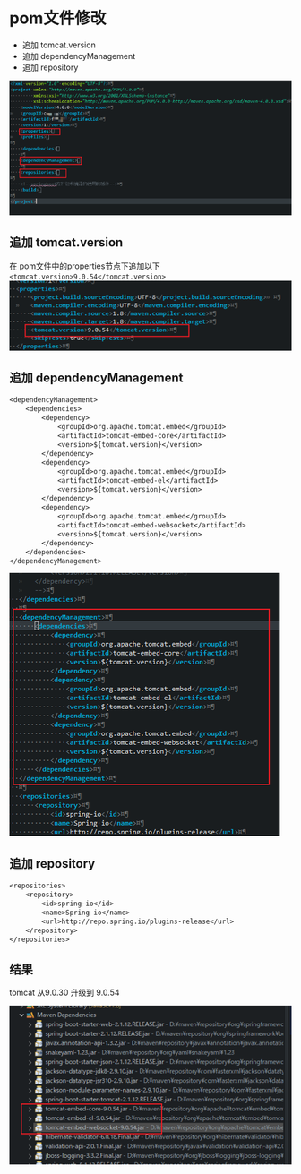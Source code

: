 # pom文件修改
- 追加 tomcat.version
- 追加 dependencyManagement
- 追加 repository

![](img\2021-10-12-17-25-47.png)


## 追加 tomcat.version
在 pom文件中的properties节点下追加以下
`<tomcat.version>9.0.54</tomcat.version>`
![](img\2021-10-12-17-15-45.png)

## 追加 dependencyManagement

```
<dependencyManagement>
    <dependencies>
        <dependency>
            <groupId>org.apache.tomcat.embed</groupId>
            <artifactId>tomcat-embed-core</artifactId>
            <version>${tomcat.version}</version>
        </dependency>
        <dependency>
            <groupId>org.apache.tomcat.embed</groupId>
            <artifactId>tomcat-embed-el</artifactId>
            <version>${tomcat.version}</version>
        </dependency>
        <dependency>
            <groupId>org.apache.tomcat.embed</groupId>
            <artifactId>tomcat-embed-websocket</artifactId>
            <version>${tomcat.version}</version>
        </dependency>
    </dependencies>
</dependencyManagement>
```

![](img\2021-10-12-17-20-22.png)

## 追加 repository

```
<repositories>
    <repository>
        <id>spring-io</id>
        <name>Spring io</name>
        <url>http://repo.spring.io/plugins-release</url>
    </repository>
</repositories>
```

## 结果
tomcat 从9.0.30 升级到 9.0.54

![](img\2021-10-12-17-21-40.png)